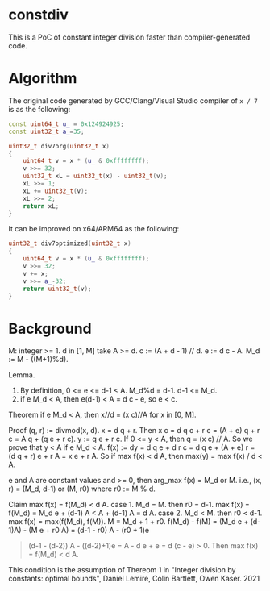 # constdiv
This is a PoC of constant integer division faster than compiler-generated code.

# Algorithm
The original code generated by GCC/Clang/Visual Studio compiler of `x / 7` is as the following:

```cpp
const uint64_t u_ = 0x124924925;
const uint32_t a_=35;

uint32_t div7org(uint32_t x)
{
	uint64_t v = x * (u_ & 0xffffffff);
	v >>= 32;
	uint32_t xL = uint32_t(x) - uint32_t(v);
	xL >>= 1;
	xL += uint32_t(v);
	xL >>= 2;
	return xL;
}
```

It can be improved on x64/ARM64 as the following:

```cpp
uint32_t div7optimized(uint32_t x)
{
	uint64_t v = x * (u_ & 0xffffffff);
	v >>= 32;
	v += x;
	v >>= a_-32;
	return uint32_t(v);
}
```

# Background
M: integer >= 1.
d in [1, M]
take A >= d.
  c := (A + d - 1) // d.
  e := d c - A.
  M_d := M - ((M+1)%d).

Lemma.
1. By definition,
  0 <= e <= d-1 < A.
  M_d%d = d-1.
  d-1 <= M_d.
2. if e M_d < A, then e(d-1) < A = d c - e, so e < c.

Theorem
if e M_d < A, then x//d = (x c)//A for x in [0, M].

Proof
(q, r) := divmod(x, d). x = d q + r.
Then x c = d q c + r c = (A + e) q + r c = A q + (q e + r c).
y := q e + r c.
If 0 <= y < A, then q = (x c) // A.
So we prove that y < A if e M_d < A.
f(x) := dy = d q e + d r c = d q e + (A + e) r = (d q + r) e + r A = x e + r A.
So if max f(x) < d A, then max(y) = max f(x) / d < A.

e and A are constant values and >= 0, then arg_max f(x) = M_d or M.
i.e., (x, r) = (M_d, d-1) or (M, r0) where r0 := M % d.

Claim max f(x) = f(M_d) < d A.
case 1. M_d = M. then r0 = d-1. max f(x) = f(M_d) = M_d e + (d-1) A < A + (d-1) A = d A.
case 2. M_d < M. then r0 < d-1. max f(x) = max(f(M_d), f(M)).
M = M_d + 1 + r0.
f(M_d) - f(M) = (M_d e + (d-1)A) - (M e + r0 A) = (d-1 - r0) A - (r0 + 1)e
>(d-1 - (d-2)) A - ((d-2)+1)e = A - d e + e = d (c - e) > 0.
Then max f(x) = f(M_d) < d A.

This condition is the assumption of Thereom 1 in
"Integer division by constants: optimal bounds", Daniel Lemire, Colin Bartlett, Owen Kaser. 2021

